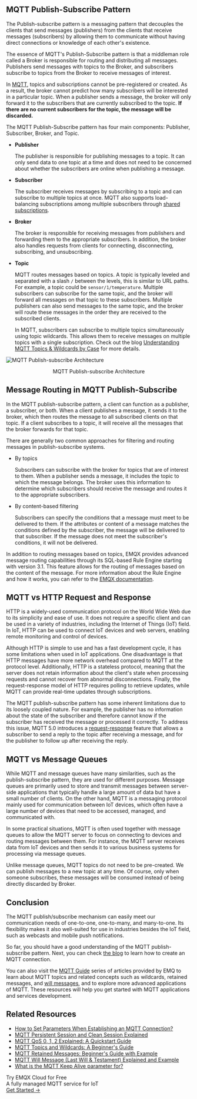 ## MQTT Publish-Subscribe Pattern

The Publish-subscribe pattern is a messaging pattern that decouples the clients that send messages (publishers) from the clients that receive messages (subscribers) by allowing them to communicate without having direct connections or knowledge of each other's existence.

The essence of MQTT's Publish-Subscribe pattern is that a middleman role called a Broker is responsible for routing and distributing all messages. Publishers send messages with topics to the Broker, and subscribers subscribe to topics from the Broker to receive messages of interest.

In [MQTT](https://www.emqx.com/en/blog/the-easiest-guide-to-getting-started-with-mqtt), topics and subscriptions cannot be pre-registered or created. As a result, the broker cannot predict how many subscribers will be interested in a particular topic. When a publisher sends a message, the broker will only forward it to the subscribers that are currently subscribed to the topic. **If there are no current subscribers for the topic, the message will be discarded.**

The MQTT Publish-Subscribe pattern has four main components: Publisher, Subscriber, Broker, and Topic.

- **Publisher**

  The publisher is responsible for publishing messages to a topic. It can only send data to one topic at a time and does not need to be concerned about whether the subscribers are online when publishing a message.

- **Subscriber**

  The subscriber receives messages by subscribing to a topic and can subscribe to multiple topics at once. MQTT also supports load-balancing subscriptions among multiple subscribers through [shared subscriptions](https://www.emqx.com/en/blog/introduction-to-mqtt5-protocol-shared-subscription).

- **Broker**

  The broker is responsible for receiving messages from publishers and forwarding them to the appropriate subscribers. In addition, the broker also handles requests from clients for connecting, disconnecting, subscribing, and unsubscribing.

- **Topic**

  MQTT routes messages based on topics. A topic is typically leveled and separated with a slash `/` between the levels, this is similar to URL paths. For example, a topic could be `sensor/1/temperature`. Multiple subscribers can subscribe for the same topic, and the broker will forward all messages on that topic to these subscribers. Multiple publishers can also send messages to the same topic, and the broker will route these messages in the order they are received to the subscribed clients.

  In MQTT, subscribers can subscribe to multiple topics simultaneously using topic wildcards. This allows them to receive messages on multiple topics with a single subscription.  Check out the blog [Understanding MQTT Topics & Wildcards by Case](https://www.emqx.com/en/blog/advanced-features-of-mqtt-topics) for more details.

![MQTT Publish-subscribe Architecture](https://assets.emqx.com/images/b9575ac3d6916dc629c12aa2de5ce5c3.png)

<center>MQTT Publish-subscribe Architecture</center>

## Message Routing in MQTT Publish-Subscribe

In the MQTT publish-subscribe pattern, a client can function as a publisher, a subscriber, or both. When a client publishes a message, it sends it to the broker, which then routes the message to all subscribed clients on that topic. If a client subscribes to a topic, it will receive all the messages that the broker forwards for that topic.

There are generally two common approaches for filtering and routing messages in publish-subscribe systems.

- By topics

  Subscribers can subscribe with the broker for topics that are of interest to them. When a publisher sends a message, it includes the topic to which the message belongs. The broker uses this information to determine which subscribers should receive the message and routes it to the appropriate subscribers.

- By content-based filtering

  Subscribers can specify the conditions that a message must meet to be delivered to them. If the attributes or content of a message matches the conditions defined by the subscriber, the message will be delivered to that subscriber. If the message does not meet the subscriber's conditions, it will not be delivered.

In addition to routing messages based on topics, EMQX provides advanced message routing capabilities through its SQL-based Rule Engine starting with version 3.1. This feature allows for the routing of messages based on the content of the message. For more information about the Rule Engine and how it works, you can refer to the [EMQX documentation](https://docs.emqx.com/en/emqx/v5.0/data-integration/rules.html).

## MQTT vs HTTP Request and Response

HTTP is a widely-used communication protocol on the World Wide Web due to its simplicity and ease of use. It does not require a specific client and can be used in a variety of industries, including the Internet of Things (IoT) field. In IoT, HTTP can be used to connect IoT devices and web servers, enabling remote monitoring and control of devices.

Although HTTP is simple to use and has a fast development cycle, it has some limitations when used in IoT applications. One disadvantage is that HTTP messages have more network overhead compared to MQTT at the protocol level. Additionally, HTTP is a stateless protocol, meaning that the server does not retain information about the client's state when processing requests and cannot recover from abnormal disconnections. Finally, the request-response model of HTTP requires polling to retrieve updates, while MQTT can provide real-time updates through subscriptions.

The MQTT publish-subscribe pattern has some inherent limitations due to its loosely coupled nature. For example, the publisher has no information about the state of the subscriber and therefore cannot know if the subscriber has received the message or processed it correctly. To address this issue, MQTT 5.0 introduces a [request-response](https://www.emqx.com/en/blog/mqtt5-request-response) feature that allows a subscriber to send a reply to the topic after receiving a message, and for the publisher to follow up after receiving the reply.

## MQTT vs Message Queues

While MQTT and message queues have many similarities, such as the publish-subscribe pattern, they are used for different purposes. Message queues are primarily used to store and transmit messages between server-side applications that typically handle a large amount of data but have a small number of clients. On the other hand, MQTT is a messaging protocol mainly used for communication between IoT devices, which often have a large number of devices that need to be accessed, managed, and communicated with.

In some practical situations, MQTT is often used together with message queues to allow the MQTT server to focus on connecting to devices and routing messages between them. For instance, the MQTT server receives data from IoT devices and then sends it to various business systems for processing via message queues.

Unlike message queues, MQTT topics do not need to be pre-created. We can publish messages to a new topic at any time. Of course, only when someone subscribes, these messages will be consumed instead of being directly discarded by Broker.

## Conclusion

The MQTT publish/subscribe mechanism can easily meet our communication needs of one-to-one, one-to-many, and many-to-one. Its flexibility makes it also well-suited for use in industries besides the IoT field, such as webcasts and mobile push notifications. 

So far, you should have a good understanding of the MQTT publish-subscribe pattern. Next, you can check [the blog](https://www.emqx.com/en/blog/how-to-set-parameters-when-establishing-an-mqtt-connection) to learn how to create an MQTT connection.

You can also visit the [MQTT Guide](https://www.emqx.com/en/mqtt-guide) series of articles provided by EMQ to learn about MQTT topics and related concepts such as wildcards, retained messages, and [will messages](https://www.emqx.com/en/blog/use-of-mqtt-will-message), and to explore more advanced applications of MQTT. These resources will help you get started with MQTT applications and services development.

## Related Resources

- [How to Set Parameters When Establishing an MQTT Connection?](https://www.emqx.com/en/blog/how-to-set-parameters-when-establishing-an-mqtt-connection)
- [MQTT Persistent Session and Clean Session Explained](https://www.emqx.com/en/blog/mqtt-session)
- [MQTT QoS 0, 1, 2 Explained: A Quickstart Guide](https://www.emqx.com/en/blog/introduction-to-mqtt-qos)
- [MQTT Topics and Wildcards: A Beginner's Guide](https://www.emqx.com/en/blog/advanced-features-of-mqtt-topics)
- [MQTT Retained Messages: Beginner's Guide with Example](https://www.emqx.com/en/blog/mqtt5-features-retain-message)
- [MQTT Will Message (Last Will & Testament) Explained and Example](https://www.emqx.com/en/blog/use-of-mqtt-will-message)
- [What is the MQTT Keep Alive parameter for?](https://www.emqx.com/en/blog/mqtt-keep-alive)



<section class="promotion">
    <div>
        Try EMQX Cloud for Free
        <div class="is-size-14 is-text-normal has-text-weight-normal">A fully managed MQTT service for IoT</div>
    </div>
    <a href="https://accounts.emqx.com/signup?continue=https://cloud-intl.emqx.com/console/deployments/0?oper=new" class="button is-gradient px-5">Get Started →</a>
</section>
